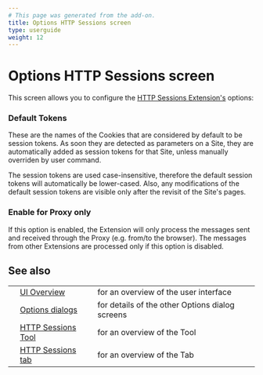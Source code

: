 ```yaml
---
# This page was generated from the add-on.
title: Options HTTP Sessions screen
type: userguide
weight: 12
---
```


# Options HTTP Sessions screen

This screen allows you to configure the [HTTP Sessions
Extension's](/docs/desktop/start/features/httpsessions/) options:

### Default Tokens

These are the names of the Cookies that are considered by default to be session tokens. As soon they are detected as parameters on a Site, they are automatically added as session tokens for that Site, unless manually overriden by user command.

The session tokens are used case-insensitive, therefore the
default session tokens will automatically be lower-cased. Also, any
modifications of the default session tokens are visible only after the
revisit of the Site's pages.

### Enable for Proxy only

If this option is enabled, the Extension will only process the messages sent and received through the Proxy (e.g. from/to the browser). The messages from other Extensions are processed only if this option is disabled.

## See also

|   |                                                                  |                                                 |
|---|------------------------------------------------------------------|-------------------------------------------------|
|   | [UI Overview](/docs/desktop/ui/)                                 | for an overview of the user interface           |
|   | [Options dialogs](/docs/desktop/ui/dialogs/options/)             | for details of the other Options dialog screens |
|   | [HTTP Sessions Tool](/docs/desktop/start/features/httpsessions/) | for an overview of the Tool                     |
|   | [HTTP Sessions tab](/docs/desktop/ui/tabs/httpsessions/)         | for an overview of the Tab                      |
